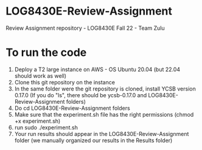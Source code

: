 # LOG8430E-Review-Assignment
Review Assignment repository  - LOG8430E Fall 22 - Team Zulu


# To run the code
1. Deploy a T2 large instance on AWS - OS Ubuntu 20.04 (but 22.04 should work as well)
2. Clone this git repository on the instance
3. In the same folder were the git repository is cloned, install YCSB version 0.17.0 (If you do "ls", there should be ycsb-0.17.0 and LOG8430E-Review-Assignment folders)
4. Do cd LOG8430E-Review-Assignment folders
5. Make sure that the experiment.sh file has the right permissions (chmod +x experiment.sh)
6. run sudo ./experiment.sh
7. Your run results should appear in the LOG8430E-Review-Assignment folder (we manually organized our results in the Results folder)

